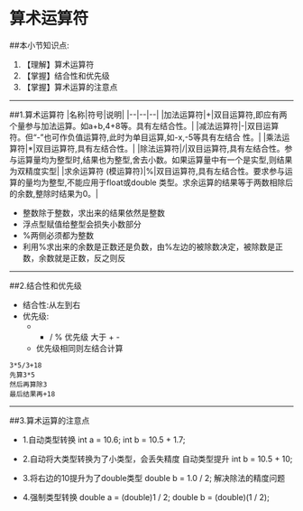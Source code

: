 # 算术运算符
##本小节知识点:
1. 【理解】算术运算符
2. 【掌握】结合性和优先级
3. 【掌握】算术运算的注意点

---
##1.算术运算符
|名称|符号|说明|
|--|--|--|
|加法运算符|+|双目运算符,即应有两个量参与加法运算。如a+b,4+8等。具有左结合性。|
|减法运算符|-|双目运算符。但“-”也可作负值运算符,此时为单目运算,如-x,-5等具有左结合 性。|
|乘法运算符|*|双目运算符,具有左结合性。|
|除法运算符|/|双目运算符,具有左结合性。参与运算量均为整型时,结果也为整型,舍去小数。如果运算量中有一个是实型,则结果为双精度实型|
|求余运算符 (模运算符)|%|双目运算符,具有左结合性。要求参与运算的量均为整型,不能应用于float或double 类型。求余运算的结果等于两数相除后的余数,整除时结果为0。|

- 整数除于整数，求出来的结果依然是整数
- 浮点型赋值给整型会损失小数部分
- %两侧必须都为整数
- 利用%求出来的余数是正数还是负数，由%左边的被除数决定，被除数是正数，余数就是正数，反之则反

---
##2.结合性和优先级
- 结合性:从左到右
- 优先级:
    +  * / % 优先级 大于 + -
    +   优先级相同则左结合计算
```
3*5/3+18
先算3*5
然后再算除3
最后结果再+18
```
---

##3.算术运算的注意点
- 1.自动类型转换
int a = 10.6;
int b = 10.5 + 1.7;

- 2.自动将大类型转换为了小类型，会丢失精度
自动类型提升
int b = 10.5 + 10;

- 3.将右边的10提升为了double类型
double b = 1.0 / 2;
解决除法的精度问题

- 4.强制类型转换
double a = (double)1 / 2;
double b = (double)(1 / 2);

